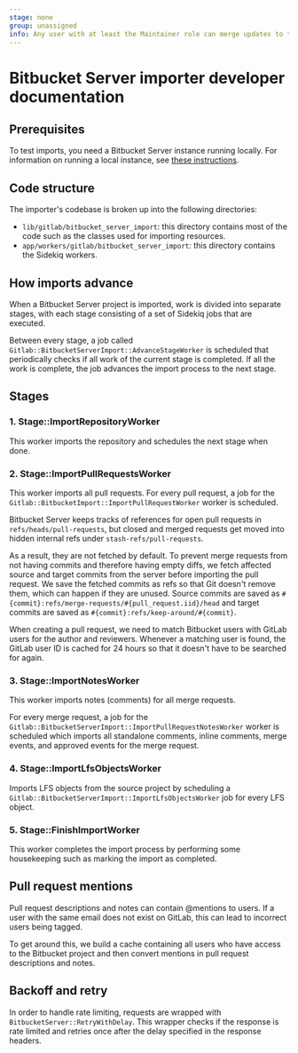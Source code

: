 ```yaml
---
stage: none
group: unassigned
info: Any user with at least the Maintainer role can merge updates to this content. For details, see https://docs.gitlab.com/ee/development/development_processes.html#development-guidelines-review.
---
```


# Bitbucket Server importer developer documentation

## Prerequisites

To test imports, you need a Bitbucket Server instance running locally. For information on running a local instance, see
[these instructions](https://gitlab.com/gitlab-org/foundations/import-and-integrate/team/-/blob/main/integrations/bitbucket_server.md).

## Code structure

The importer's codebase is broken up into the following directories:

- `lib/gitlab/bitbucket_server_import`: this directory contains most of the code such as
  the classes used for importing resources.
- `app/workers/gitlab/bitbucket_server_import`: this directory contains the Sidekiq
  workers.

## How imports advance

When a Bitbucket Server project is imported, work is divided into separate stages, with
each stage consisting of a set of Sidekiq jobs that are executed.

Between every stage, a job called `Gitlab::BitbucketServerImport::AdvanceStageWorker`
is scheduled that periodically checks if all work of the current stage is completed. If
all the work is complete, the job advances the import process to the next stage.

## Stages

### 1. Stage::ImportRepositoryWorker

This worker imports the repository and schedules the next stage when
done.

### 2. Stage::ImportPullRequestsWorker

This worker imports all pull requests. For every pull request, a job for the
`Gitlab::BitbucketImport::ImportPullRequestWorker` worker is scheduled.

Bitbucket Server keeps tracks of references for open pull requests in
`refs/heads/pull-requests`, but closed and merged requests get moved
into hidden internal refs under `stash-refs/pull-requests`.

As a result, they are not fetched by default. To prevent merge requests from not having
commits and therefore having empty diffs, we fetch affected source and target
commits from the server before importing the pull request.
We save the fetched commits as refs so that Git doesn't remove them, which can happen
if they are unused.
Source commits are saved as `#{commit}:refs/merge-requests/#{pull_request.iid}/head`
and target commits are saved as `#{commit}:refs/keep-around/#{commit}`.

When creating a pull request, we need to match Bitbucket users with GitLab users for
the author and reviewers. Whenever a matching user is found, the GitLab user ID is cached
for 24 hours so that it doesn't have to be searched for again.

### 3. Stage::ImportNotesWorker

This worker imports notes (comments) for all merge requests.

For every merge request, a job for the `Gitlab::BitbucketServerImport::ImportPullRequestNotesWorker`
worker is scheduled which imports all standalone comments, inline comments, merge events, and
approved events for the merge request.

### 4. Stage::ImportLfsObjectsWorker

Imports LFS objects from the source project by scheduling a
`Gitlab::BitbucketServerImport::ImportLfsObjectsWorker` job for every LFS object.

### 5. Stage::FinishImportWorker

This worker completes the import process by performing some housekeeping
such as marking the import as completed.

## Pull request mentions

Pull request descriptions and notes can contain @mentions to users. If a user with the
same email does not exist on GitLab, this can lead to incorrect users being tagged.

To get around this, we build a cache containing all users who have access to the Bitbucket
project and then convert mentions in pull request descriptions and notes.

## Backoff and retry

In order to handle rate limiting, requests are wrapped with `BitbucketServer::RetryWithDelay`.
This wrapper checks if the response is rate limited and retries once after the delay specified in the response headers.
